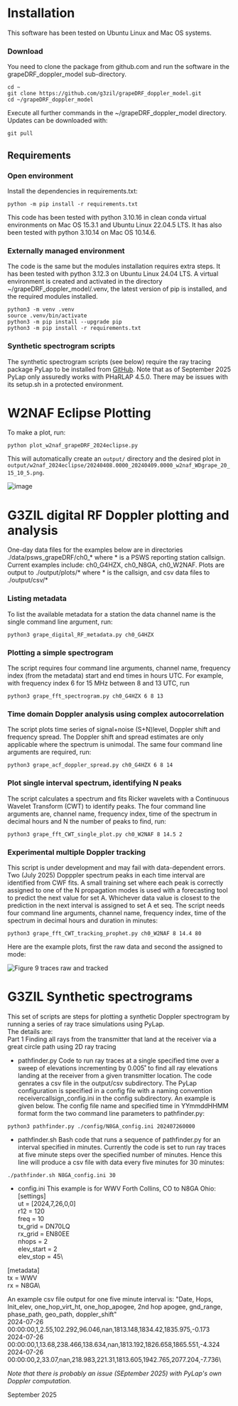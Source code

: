 # Installation 
This software has been tested on Ubuntu Linux and Mac OS systems.

### Download
You need to clone the package from github.com and run the software in the grapeDRF_doppler_model sub-directory. 
```
cd ~
git clone https://github.com/g3zil/grapeDRF_doppler_model.git
cd ~/grapeDRF_doppler_model
```
Execute all further commands in the ~/grapeDRF_doppler_model directory.
Updates can be downloaded with:
```
git pull
```

## Requirements
### Open environment
Install the dependencies in requirements.txt:
```
python -m pip install -r requirements.txt
```
This code has been tested with python 3.10.16 in clean conda virtual environments on Mac OS 15.3.1 and Ubuntu Linux 22.04.5 LTS. It has also been tested with python 3.10.14 on Mac OS 10.14.6.

### Externally managed environment
The code is the same but the modules installation requires extra steps. It has been tested with python 3.12.3 on Ubuntu Linux 24.04 LTS. A virtual environment is created and activated in the directory ~/grapeDRF_doppler_model/.venv, the latest version of pip is installed, and the required modules installed.
```
python3 -m venv .venv
source .venv/bin/activate
python3 -m pip install --upgrade pip
python3 -m pip install -r requirements.txt
```
### Synthetic spectrogram scripts
The synthetic spectrogram scripts (see below) require the ray tracing package PyLap to be installed from [GitHub](https://github.com/HamSCI/PyLap). 
Note that as of September 2025 PyLap only assuredly works with PHaRLAP 4.5.0. There may be issues with its setup.sh in a protected environment.

# W2NAF Eclipse Plotting
To make a plot, run:
```
python plot_w2naf_grapeDRF_2024eclipse.py
```

This will automatically create an `output/` directory and the desired plot in `output/w2naf_2024eclipse/20240408.0000_20240409.0000_w2naf_WDgrape_20_15_10_5.png`.


![image](20240408.0000_20240409.0000_w2naf_WDgrape_20_15_10_5.png)

# G3ZIL digital RF Doppler plotting and analysis
One-day data files for the examples below are in directories ./data/psws_grapeDRF/ch0_* where * is a PSWS reporting station callsign.
Current examples include: ch0_G4HZX, ch0_N8GA, ch0_W2NAF.
Plots are output to ./output/plots/* where * is the callsign, and csv data files to ./output/csv/*

### Listing metadata
To list the available metadata for a station the data channel name is the single command line argument, run:
```
python3 grape_digital_RF_metadata.py ch0_G4HZX
```
### Plotting a simple spectrogram
The script requires four command line arguments, channel name, frequency index (from the metadata) start and end times in hours UTC. 
For example, with frequency index 6 for 15 MHz between 8 and 13 UTC, run
```
python3 grape_fft_spectrogram.py ch0_G4HZX 6 8 13
```
### Time domain Doppler analysis using complex autocorrelation
The script plots time series of signal+noise (S+N)level, Doppler shift and frequency spread.
The Doppler shift and spread estimates are only applicable where the spectrum is unimodal.
The same four command line arguments are required, run:
```
python3 grape_acf_doppler_spread.py ch0_G4HZX 6 8 14 
```
### Plot single interval spectrum, identifying N peaks
The script calculates a spectrum and fits Ricker wavelets with a Continuous Wavelet Transform (CWT) to identify peaks.
The four command line arguments are, channel name, frequency index, time of the spectrum in decimal hours and N the number of peaks to find, run:
```
python3 grape_fft_CWT_single_plot.py ch0_W2NAF 8 14.5 2
```
### Experimental multiple Doppler tracking
This script is under development and may fail with data-dependent errors. Two (July 2025) Dopppler spectrum peaks in each time interval are identified from CWF fits. A small training set where each peak is correctly assigned to one of the N propagation modes is used with a forecasting tool to predict the next value for set A. Whichever data value is closest to the prediction in the next interval is assigned to set A et seq. 
The script needs four command line arguments, channel name, frequency index, time of the spectrum in decimal hours and duration in minutes:
```
python3 grape_fft_CWT_tracking_prophet.py ch0_W2NAF 8 14.4 80
```
Here are the example plots, first the raw data and second the assigned to mode:

![Figure 9 traces raw and tracked](https://github.com/user-attachments/assets/ae258af9-0bc6-40ac-8c47-98eaaf18a03b)

# G3ZIL Synthetic spectrograms
This set of scripts are steps for plotting a synthetic Doppler spectrogram by running a series of ray trace simulations using PyLap.\
The details are:\
Part 1 Finding all rays from the transmitter that land at the receiver via a great circle path using 2D ray tracing
* pathfinder.py   Code to run ray traces at a single specified time over a sweep of elevations incrementing by 0.005˚ to find all ray elevations landing at the receiver from a given transmitter location. The code genrates a csv file in the output/csv subdirectory. The PyLap configuration is specified in a config file with a naming convention receivercallsign_config.ini in the config subdirectory. An example is given below. The config file name and specified time in YYmmddHHMM format form the two command line parameters to pathfinder.py:
```
python3 pathfinder.py ./config/N8GA_config.ini 202407260000
```
* pathfinder.sh   Bash code that runs a sequence of pathfinder.py for an interval specified in minutes. Currently the code is set to run ray traces at five minute steps over the specified number of minutes. Hence this line will produce a csv file with data every five minutes for 30 minutes:
```
./pathfinder.sh N8GA_config.ini 30 
```
* config.ini   This example is for WWV Forth Collins, CO to N8GA Ohio:\
[settings]\
ut = [2024,7,26,0,0]\
r12 = 120\
freq = 10\
tx_grid = DN70LQ\
rx_grid = EN80EE\
nhops = 2\
elev_start = 2\
elev_stop = 45\

[metadata]\
tx = WWV\
rx = N8GA\

An example csv file output for one five minute interval is:
"Date, Hops, Init_elev, one_hop_virt_ht, one_hop_apogee, 2nd hop apogee, gnd_range, phase_path, geo_path, doppler_shift"\
2024-07-26 00:00:00,1,2.55,102.292,96.046,nan,1813.148,1834.42,1835.975,-0.173\
2024-07-26 00:00:00,1,13.68,238.466,138.634,nan,1813.192,1826.658,1865.551,-4.324\
2024-07-26 00:00:00,2,33.07,nan,218.983,221.31,1813.605,1942.765,2077.204,-7.736\

_Note that there is probably an issue (SEptember 2025) with PyLap's own Doppler computation._






September 2025
